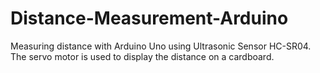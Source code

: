# Distance-Measurement-Arduino
 Measuring distance with Arduino Uno using Ultrasonic Sensor HC-SR04. The servo motor is used to display the distance on a cardboard.
